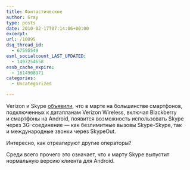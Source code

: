 ```yaml
---
title: Фантастическое
author: Gray
type: posts
date: 2010-02-17T07:14:06+00:00
excerpt:
url: /10095
dsq_thread_id:
  - 67595549
esml_socialcount_LAST_UPDATED:
  - 1497254658
essb_cache_expire:
  - 1614908971
categories:
  - Uncategorized

---
```








Verizon и&nbsp;Skype <a href="http://about.skype.com/press/2010/02/verizon.html" target="_blank">объявили</a>, что в&nbsp;марте на&nbsp;большинстве смартфонов, подключенных к&nbsp;датапланам Verizon Wireless, включая Blackberry и&nbsp;смартфоны на&nbsp;Android, появится возможность использовать Skype через <nobr>3G-соединение</nobr>&nbsp;&mdash; как безлимитные вызовы <nobr>Skype-Skype</nobr>, так и&nbsp;международные звонки через SkypeOut.

Интересно, как отреагируют другие операторы?

Среди всего прочего это означает, что к&nbsp;марту Skype выпустит нормальную версию клиента для Android.
